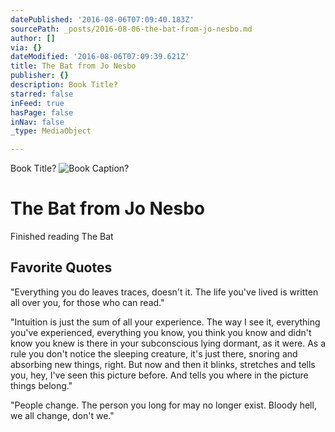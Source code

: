 ```yaml
---
datePublished: '2016-08-06T07:09:40.183Z'
sourcePath: _posts/2016-08-06-the-bat-from-jo-nesbo.md
author: []
via: {}
dateModified: '2016-08-06T07:09:39.621Z'
title: The Bat from Jo Nesbo
publisher: {}
description: Book Title?
starred: false
inFeed: true
hasPage: false
inNav: false
_type: MediaObject

---
```

Book Title?
![Book Caption?](https://the-grid-user-content.s3-us-west-2.amazonaws.com/715ef03e-8f5f-442d-a91d-75ec9c8dfc88.jpg)

# The Bat from Jo Nesbo

Finished reading The Bat

## Favorite Quotes

"Everything you do leaves traces, doesn't it. The life you've lived is written all over you, for those who can read."

"Intuition is just the sum of all your experience. The way I see it, everything you've experienced, everything you know, you think you know and didn't know you knew is there in your subconscious lying dormant, as it were. As a rule you don't notice the sleeping creature, it's just there, snoring and absorbing new things, right. But now and then it blinks, stretches and tells you, hey, I've seen this picture before. And tells you where in the picture things belong."

"People change. The person you long for may no longer exist. Bloody hell, we all change, don't we."